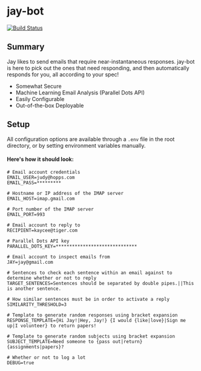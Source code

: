 # jay-bot
[![Build Status](https://travis-ci.org/Kaelinator/jay-bot.svg?branch=master)](https://travis-ci.org/Kaelinator/jay-bot)

## Summary
Jay likes to send emails that require near-instantaneous responses. jay-bot is here to pick out the ones that need responding, and then automatically responds for you, all according to your spec!

  * Somewhat Secure
  * Machine Learning Email Analysis (Parallel Dots API)
  * Easily Configurable
  * Out-of-the-box Deployable

## Setup

All configuration options are available through a `.env` file in the root directory, or by setting environment variables manually.

#### Here's how it should look:
```
# Email account credentials
EMAIL_USER=judy@hopps.com
EMAIL_PASS=*********

# Hostname or IP address of the IMAP server
EMAIL_HOST=imap.gmail.com

# Port number of the IMAP server
EMAIL_PORT=993

# Email account to reply to
RECIPIENT=kaycee@tiger.com

# Parallel Dots API key
PARALLEL_DOTS_KEY=******************************

# Email account to inspect emails from
JAY=jay@gmail.com

# Sentences to check each sentence within an email against to determine whether or not to reply
TARGET_SENTENCES=Sentences should be separated by double pipes.||This is another sentence.

# How similar sentences must be in order to activate a reply
SIMILARITY_THRESHOLD=3

# Template to generate random responses using bracket expansion
RESPONSE_TEMPLATE={Hi Jay!|Hey, Jay!} {I would {like|love}|Sign me up|I volunteer} to return papers!

# Template to generate random subjects using bracket expansion
SUBJECT_TEMPLATE=Need someone to {pass out|return} {assignments|papers}?

# Whether or not to log a lot
DEBUG=true
```